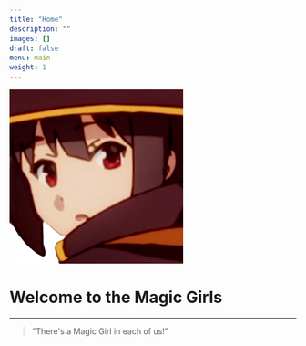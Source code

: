 ```yaml
---
title: "Home"
description: ""
images: []
draft: false
menu: main
weight: 1
---
```



![Magic Girls Avatar](images/avatar.jpg "Magic Girls Avatar")

# Welcome to the Magic Girls

---

> "There's a Magic Girl in each of us!"
